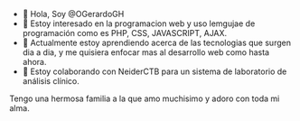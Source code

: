 - 👋 Hola, Soy @OGerardoGH
- 👀 Estoy interesado en la programacion web y uso lemgujae de programación como es PHP, CSS, JAVASCRIPT, AJAX.
- 🌱 Actualmente estoy aprendiendo acerca de las tecnologias que surgen dia a dia, y me quisiera enfocar mas al desarrollo web como hasta ahora.
- 💞️ Estoy colaborando con NeiderCTB para un sistema de laboratorio de análisis clínico.

Tengo una hermosa familia a la que amo muchisimo y adoro con toda mi alma.

<!---
OGerardoGH/OGerardoGH is a ✨ special ✨ repository because its `README.md` (this file) appears on your GitHub profile.
You can click the Preview link to take a look at your changes.
--->
